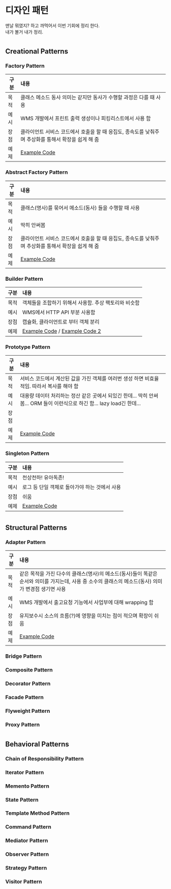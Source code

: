 # 디자인 패턴
맨날 뭐였지? 하고 까먹어서 이번 기회에 정리 한다.  
내가 볼거 내가 정리.

#
## Creational Patterns
### Factory Pattern
|구분|내용|
|----|:----|
|목적|클래스 메소드 동사 의미는 같지만 동사가 수행할 과정은 다를 때 사용|
|예시|WMS 개발에서 프린트 출력 생성이나 피킹리스트에서 사용 함|
|장점|클라이언트 서비스 코드에서 호출을 할 때 응집도, 종속도를 낮춰주며 추상화를 통해서 확장을 쉽게 해 줌 |
|예제|[Example Code](https://github.com/sanggi-wjg/clean_code_study/blob/main/%EB%94%94%EC%9E%90%EC%9D%B8_%ED%8C%A8%ED%84%B4/code_example/factory.py) |
 
### Abstract Factory Pattern
|구분|내용|
|----|:----|
|목적|클래스(명사)를 묶어서 메소드(동사) 들을 수행할 때 사용|
|예시|딱히 안써봄 |
|장점|클라이언트 서비스 코드에서 호출을 할 때 응집도, 종속도를 낮춰주며 추상화를 통해서 확장을 쉽게 해 줌 |
|예제|[Example Code](https://github.com/sanggi-wjg/clean_code_study/blob/main/%EB%94%94%EC%9E%90%EC%9D%B8_%ED%8C%A8%ED%84%B4/code_example/abstract_factory.py) |
 
### Builder Pattern
|구분|내용|
|----|:----|
|목적|객체들을 조합하기 위해서 사용함. 추상 팩토리와 비슷함|
|예시|WMS에서 HTTP API 부분 사용함 |
|장점|캡슐화, 클라이언트로 부터 객체 분리 |
|예제|[Example Code](https://github.com/sanggi-wjg/clean_code_study/blob/main/%EB%94%94%EC%9E%90%EC%9D%B8_%ED%8C%A8%ED%84%B4/code_example/builder.py) / [Example Code 2](https://github.com/sanggi-wjg/clean_code_study/blob/main/%EB%94%94%EC%9E%90%EC%9D%B8_%ED%8C%A8%ED%84%B4/code_example/builder_2.py)|

### Prototype Pattern
|구분|내용|
|----|:----|
|목적|서비스 코드에서 계산된 값을 가진 객체를 여러번 생성 하면 비효율적임. 따라서 복사를 해야 함|
|예시|대용량 데이터 처리하는 정산 같은 곳에서 되있긴 한데... 딱히 안써 봄... ORM 들이 이런식으로 하긴 함... lazy load긴 한데...|
|장점| |
|예제|[Example Code](https://github.com/sanggi-wjg/clean_code_study/blob/main/%EB%94%94%EC%9E%90%EC%9D%B8_%ED%8C%A8%ED%84%B4/code_example/prototype.py) |

### Singleton Pattern
|구분|내용|
|----|:----|
|목적|천상천하! 유아독존! |
|예시|로그 등 단일 객체로 돌아가야 하는 것에서 사용 |
|장점|쉬움 |
|예제|[Example Code](https://github.com/sanggi-wjg/clean_code_study/blob/main/%EB%94%94%EC%9E%90%EC%9D%B8_%ED%8C%A8%ED%84%B4/code_example/singleton.py) |

#
## Structural Patterns
### Adapter Pattern
|구분|내용|
|----|:----|
|목적|같은 목적을 가진 다수의 클래스(명사)의 메소드(동사)들이 똑같은 순서와 의미를 가지는데, 사용 중 소수의 클래스의 메소드(동사) 의미가 변경점 생기면 사용 |
|예시|WMS 개발에서 출고요청 기능에서 사업부에 대해 wrapping 함 |
|장점| 유지보수시 소스의 흐름(?)에 영향을 미치는 점이 적으며 확장이 쉬움 |
|예제|[Example Code](https://github.com/sanggi-wjg/clean_code_study/blob/main/%EB%94%94%EC%9E%90%EC%9D%B8_%ED%8C%A8%ED%84%B4/code_example/adapter.py) |

### Bridge Pattern

### Composite Pattern

### Decorator Pattern

### Facade Pattern

### Flyweight Pattern

### Proxy Pattern

#
## Behavioral Patterns

### Chain of Responsibility Pattern

### Iterator Pattern

### Memento Pattern

### State Pattern

### Template Method Pattern

### Command Pattern

### Mediator Pattern

### Observer Pattern

### Strategy Pattern

### Visitor Pattern
